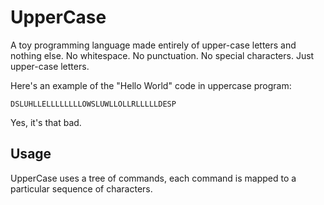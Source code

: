 # UpperCase

A toy programming language made entirely of upper-case letters and nothing else. No whitespace. No punctuation. No special characters. Just upper-case letters.

Here's an example of the "Hello World" code in uppercase program:

	DSLUHLLELLLLLLLLOWSLUWLLOLLRLLLLLDESP

Yes, it's that bad.

## Usage

UpperCase uses a tree of commands, each command is mapped to a particular sequence of characters.